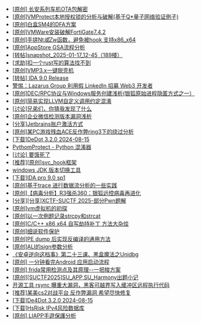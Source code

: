 + [[原创]  长安系列车机OTA包解密](https://bbs.kanxue.com/thread-285256.htm)
+ [[原创]VMProtect本地授权锁的分析与破解(基于Q*量子网络验证例子)](https://bbs.kanxue.com/thread-285076.htm)
+ [[原创]白盒SM4的DFA方案](https://bbs.kanxue.com/thread-285292.htm)
+ [[原创]VMWare安装破解FortiGate7.4.2](https://bbs.kanxue.com/thread-284794.htm)
+ [[原创]手搓Nt*或Zw*函数，避免被hook 支持x86_x64](https://bbs.kanxue.com/thread-284264.htm)
+ [[原创]AppStore GSA流程分析](https://bbs.kanxue.com/thread-247744.htm)
+ [[转帖]snapshot_2025-01-17_12-45（189楼）](https://bbs.kanxue.com/thread-270207.htm)
+ [[求助]扣一个rust写的算法找不到](https://bbs.kanxue.com/thread-285281.htm)
+ [[原创]VMP3.x一键脱壳机](https://bbs.kanxue.com/thread-280278.htm)
+ [[转帖] IDA 9.0 Release](https://bbs.kanxue.com/thread-283917.htm)
+ [警惕：Lazarus Group 利用假 LinkedIn 招募 Web3 开发者](https://bbs.kanxue.com/thread-285282.htm)
+ [[原创]DEC/RPC协议与Windows服务创建浅析(银狐原始进程隐匿方式之一）](https://bbs.kanxue.com/thread-285258.htm)
+ [[原创]简易实现LLVM自定义调用约定混淆](https://bbs.kanxue.com/thread-284455.htm)
+ [[讨论]兄弟们，你猜我发现了什么](https://bbs.kanxue.com/thread-285293.htm)
+ [[原创]企业微信检测版本漏洞浅析](https://bbs.kanxue.com/thread-284796.htm)
+ [[分享]Jetbrains账户激活方式](https://bbs.kanxue.com/thread-284298.htm)
+ [[原创]某PC游戏残血ACE反作弊ring3下的绕过分析](https://bbs.kanxue.com/thread-284667.htm)
+ [[下载]DeDot 3.2.0 2024-08-15](https://bbs.kanxue.com/thread-285295.htm)
+ [PythomProtect - Python 混淆器](https://bbs.kanxue.com/thread-285032.htm)
+ [[讨论] 要饿死了](https://bbs.kanxue.com/thread-284422.htm)
+ [[推荐][原创]svc_hook框架](https://bbs.kanxue.com/thread-284713.htm)
+ [windows JDK 版本切换工具](https://bbs.kanxue.com/thread-285195.htm)
+ [[下载]IDA pro 9.0 sp1](https://bbs.kanxue.com/thread-285234.htm)
+ [[原创]基于trace 进行数据流分析的一些实践](https://bbs.kanxue.com/thread-285243.htm)
+ [[原创]【病毒分析】R3强杀360：银狐远控病毒再进化](https://bbs.kanxue.com/thread-285272.htm)
+ [[分享][分享]XCTF-SUCTF 2025-部分Pwn题解](https://bbs.kanxue.com/thread-285233.htm)
+ [[原创]vm虚拟机的初探](https://bbs.kanxue.com/thread-284883.htm)
+ [[原创]以一次例题记录strcpy和strcat](https://bbs.kanxue.com/thread-285297.htm)
+ [[原创]C/C++ x86 x64 自写劫持补丁 方法大杂烩](https://bbs.kanxue.com/thread-282745.htm)
+ [[原创]细说软件保护](https://bbs.kanxue.com/thread-284629.htm)
+ [[原创]PE dump 后实现反编译的通用方法](https://bbs.kanxue.com/thread-284958.htm)
+ [[原创]ALI的sign参数分析](https://bbs.kanxue.com/thread-284292.htm)
+ [《安卓逆向这档事》第二十三课、黑盒魔法之Unidbg](https://bbs.kanxue.com/thread-285073.htm)
+ [[原创] 一分钟看完Android 应用启动流程](https://bbs.kanxue.com/thread-284686.htm)
+ [[原创] frida常用检测点及其原理--一把梭方案](https://bbs.kanxue.com/thread-278145.htm)
+ [[原创][SUCTF2025]SU_APP,SU_Harmony出题小记](https://bbs.kanxue.com/thread-285264.htm)
+ [开源工具 rsync 曝重大漏洞，黑客可越界写入缓冲区远程执行代码](https://bbs.kanxue.com/thread-285301.htm)
+ [[推荐]某美cs2对战平台 反作弊漏洞 希望尽快修复](https://bbs.kanxue.com/thread-283366.htm)
+ [[下载]De4Dot 3.2.0 2024-08-15](https://bbs.kanxue.com/thread-285295.htm)
+ [[下载]HsRisk IPv4风险数据库](https://bbs.kanxue.com/thread-285213.htm)
+ [[原创] LIAPP手遊保護分析](https://bbs.kanxue.com/thread-284601.htm)
